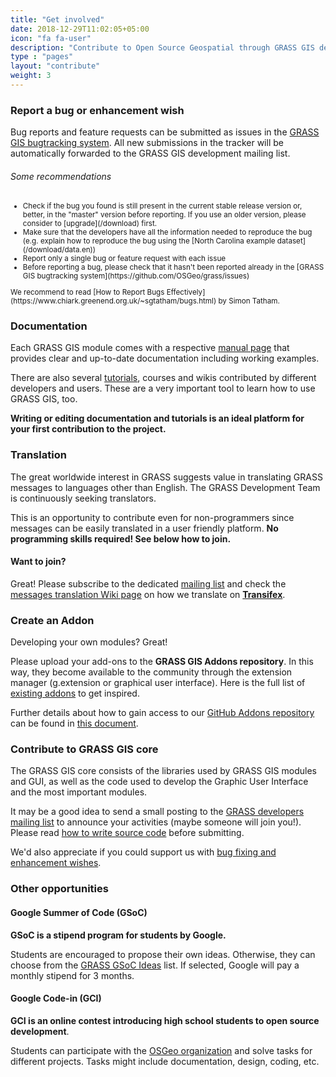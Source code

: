 ```yaml
---
title: "Get involved"
date: 2018-12-29T11:02:05+05:00
icon: "fa fa-user"
description: "Contribute to Open Source Geospatial through GRASS GIS development"
type : "pages"
layout: "contribute"
weight: 3
---
```


### Report a bug or enhancement wish
<i class="fa fa-bug fa-7x" style="float:right;padding-left:10px"></i>
Bug reports and feature requests can be submitted as issues in the [GRASS GIS bugtracking system](https://github.com/OSGeo/grass/issues).
All new submissions in the tracker will be automatically forwarded to the GRASS GIS development mailing list.

###### Some recommendations
<small>
<ul>
 <li>Check if the bug you found is still present in the current stable release version or, better, in the "master" version before reporting. If you use an older version, please consider to [upgrade](/download) first.</li>
 <li>Make sure that the developers have all the information needed to reproduce the bug (e.g. explain how to reproduce the bug using the [North Carolina example dataset](/download/data.en))</li>
 <li>Report only a single bug or feature request with each issue</li>
 <li>Before reporting a bug, please check that it hasn't been reported already in the [GRASS GIS bugtracking system](https://github.com/OSGeo/grass/issues)</li>
</ul>
We recommend to read [How to Report Bugs Effectively](https://www.chiark.greenend.org.uk/~sgtatham/bugs.html) by Simon Tatham.
</small>

### Documentation
<i class="fa fa-file-text fa-7x" style="float:left;padding-right:10px"></i>

Each GRASS GIS module comes with a respective [manual page](/learn/manuals) that provides clear and up-to-date documentation including working examples.

There are also several [tutorials](/learn/tutorials), courses and wikis contributed by different developers and users. These are a very important tool to learn how to use GRASS GIS, too.

**Writing or editing documentation and tutorials is an ideal platform for your first contribution to the project.**

### Translation
<i class="fa fa-language fa-7x" style="float:right;padding-left:10px"></i>
The great worldwide interest in GRASS suggests value in translating GRASS messages to languages other than English. 
The GRASS Development Team is continuously seeking translators.

This is an opportunity to contribute even for non-programmers since messages can be easily translated in a user friendly platform. 
**No programming skills required! See below how to join.**

#### Want to join?

Great! Please subscribe to the dedicated [mailing list](https://lists.osgeo.org/mailman/listinfo/grass-translations)
and check the [messages translation Wiki page](https://grasswiki.osgeo.org/wiki/GRASS_messages_translation)
on how we translate on [**Transifex**](https://www.transifex.com/grass-gis/grass7/).

### Create an Addon
<i class="fa fa-plug fa-7x" style="float:left;padding-right:10px"></i>
Developing your own modules? Great! 

Please upload your add-ons to the **GRASS GIS Addons repository**. In this way, they become available to the community
through the extension manager (g.extension or graphical user interface). 
Here is the full list of [existing addons](https://grass.osgeo.org/grass7/manuals/addons/) to get inspired.

Further details about how to gain access to our [GitHub Addons repository](https://github.com/OSGeo/grass-addons/) can be
found in [this document](https://trac.osgeo.org/grass/wiki/HowToContribute#WriteaccesstotheGRASSaddonsrepository).

### Contribute to GRASS GIS core
<i class="fa fa-gear fa-7x" style="float:right;padding-left:10px"></i>
The GRASS GIS core consists of the libraries used by GRASS GIS modules and GUI, as well as the code used to develop the Graphic User Interface and the most important modules.

It may be a good idea to send a small posting to the [GRASS developers mailing list](https://lists.osgeo.org/mailman/listinfo/grass-dev) to announce your activities
(maybe someone will join you!). Please read [how to write source code](https://trac.osgeo.org/grass/wiki/HowToProgram) before submitting. 

We'd also appreciate if you could support us with [bug fixing and enhancement wishes](https://github.com/OSGeo/grass/issues).

### Other opportunities

#### Google Summer of Code (GSoC)

**GSoC is a stipend program for students by Google.**

Students are encouraged to propose their own ideas. Otherwise, they can choose from the 
[GRASS GSoC Ideas](https://trac.osgeo.org/grass/wiki/GSoC) list. If selected, Google 
will pay a monthly stipend for 3 months.

#### Google Code-in (GCI)

**GCI is an online contest introducing high school students to open source development**.

Students can participate with the [OSGeo organization](https://codein.withgoogle.com/organizations/osgeo/) 
and solve tasks for different projects. Tasks might include documentation, design, coding, etc.
